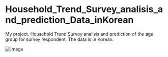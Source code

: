 # Household_Trend_Survey_analisis_and_prediction_Data_inKorean
My project. Household Trend Survey analisis and prediction of the age group for survey  respondent.  The data is in Korean.

![image](https://user-images.githubusercontent.com/90163078/232182314-f3dad15b-3fcd-4b97-aa5e-4e36b05a1e4e.png)
